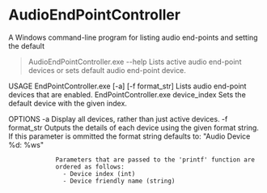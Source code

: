 AudioEndPointController
=======================

A Windows command-line program for listing audio end-points and setting the default

> AudioEndPointController.exe --help
Lists active audio end-point devices or sets default audio end-point device.

USAGE
  EndPointController.exe [-a] [-f format_str]  Lists audio end-point devices that
                                          are enabled.
  EndPointController.exe device_index     Sets the default device with the
                                          given index.

OPTIONS
  -a             Display all devices, rather than just active devices.
  -f format_str  Outputs the details of each device using the given format
                 string. If this parameter is ommitted the format string
                 defaults to: "Audio Device %d: %ws"

                 Parameters that are passed to the 'printf' function are
                 ordered as follows:
                   - Device index (int)
                   - Device friendly name (string)
